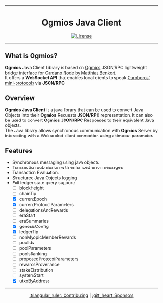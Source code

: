<div align="center">
    <hr/>
        <h1 align="center" style="border-bottom: none">Ogmios Java Client</h1>

[![License](https://img.shields.io/badge/License-Apache_2.0-yellowgreen.svg)](https://opensource.org/licenses/Apache-2.0)
    <hr/>
</div>

## What is Ogmios?
**Ogmios** Java Client Library is based on [Ogmios](https://github.com/CardanoSolutions/ogmios) JSON/RPC lightweight bridge interface for [Cardano Node](https://github.com/input-output-hk/cardano-node/) by [Matthias Benkort](https://github.com/KtorZ). <br>
It offers a **WebSocket API** that enables local clients to speak [Ouroboros' mini-protocols](https://hydra.iohk.io/build/1070091/download/1/network.pdf#chapter.3) via **JSON/RPC**.

## Overview
**Ogmios Java Client** is a java library that can be used to convert Java Objects into their **Ogmios** Requests **JSON/RPC** representation. It can also be used to convert **Ogmios JSON/RPC** Responses to their equivalent Java objects. <br>
The Java library allows synchronous communication with **Ogmios** Server by interacting with a Websocket client connection using a timeout parameter. <br>

## Features
- Synchronous messaging using java objects
- Transaction submission with enhanced error messages
- Transaction Evaluation.
- Structured Java Objects logging
- Full ledger state query support:
  - [ ] blockHeight
  - [ ] chainTip
  - [x] currentEpoch
  - [x] currentProtocolParameters
  - [ ] delegationsAndRewards
  - [ ] eraStart
  - [ ] eraSummaries
  - [x] genesisConfig
  - [x] ledgerTip
  - [ ] nonMyopicMemberRewards
  - [ ] poolIds
  - [ ] poolParameters
  - [ ] poolsRanking
  - [ ] proposedProtocolParameters
  - [ ] rewardsProvenance
  - [ ] stakeDistribution
  - [ ] systemStart
  - [x] utxoByAddress

<hr/>
<div align="center">

</div>

<p align="center">
<a href="CONTRIBUTING.md">:triangular_ruler: Contributing</a>
  |
<a href="SPONSORS.md">:gift_heart: Sponsors</a>

[//]: # (  <a href="https://cardanosolutions.github.io/ogmios">:book: User Manual</a>)

[//]: # (  <a href="CHANGELOG.md">:floppy_disk: Changelog</a>)
</p>